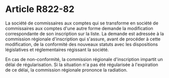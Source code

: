 # Article R822-82

La société de commissaires aux comptes qui se transforme en société de commissaires aux comptes d'une autre forme demande la modification correspondante de son inscription sur la liste. La demande est adressée à la commission régionale d'inscription qui s'assure, avant de procéder à cette modification, de la conformité des nouveaux statuts avec les dispositions législatives et réglementaires régissant la société.

En cas de non-conformité, la commission régionale d'inscription impartit un délai de régularisation. Si la situation n'a pas été régularisée à l'expiration de ce délai, la commission régionale prononce la radiation.
